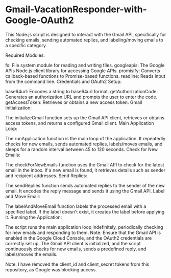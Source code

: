 # Gmail-VacationResponder-with-Google-OAuth2
This Node.js script is designed to interact with the Gmail API, specifically for checking emails, sending automated replies, and labeling/moving emails to a specific category.

Required Modules:

fs: File system module for reading and writing files.
googleapis: The Google APIs Node.js client library for accessing Google APIs.
promisify: Converts callback-based functions to Promise-based functions.
readline: Reads input from the command line.
Credentials and OAuth2 Setup:

base64url: Encodes a string to base64url format.
getAuthorizationCode: Generates an authorization URL and prompts the user to enter the code.
getAccessToken: Retrieves or obtains a new access token.
Gmail Initialization:

The initializeGmail function sets up the Gmail API client, retrieves or obtains access tokens, and returns a configured Gmail client.
Main Application Loop:

The runApplication function is the main loop of the application.
It repeatedly checks for new emails, sends automated replies, labels/moves emails, and sleeps for a random interval between 45 to 120 seconds.
Check for New Emails:

The checkForNewEmails function uses the Gmail API to check for the latest email in the inbox.
If a new email is found, it retrieves details such as sender and recipient addresses.
Send Replies:

The sendReplies function sends automated replies to the sender of the new email.
It encodes the reply message and sends it using the Gmail API.
Label and Move Email:

The labelAndMoveEmail function labels the processed email with a specified label.
If the label doesn't exist, it creates the label before applying it.
Running the Application:

The script runs the main application loop indefinitely, periodically checking for new emails and responding to them.
Note: Ensure that the Gmail API is enabled in the Google Cloud Console, and the OAuth2 credentials are correctly set up. The Gmail API client is initialized, and the script continuously checks for new emails, sends a predefined reply, and labels/moves the emails.

Note: I have removed the client_id and client_secret tokens from this repository, as Google was blocking access.
